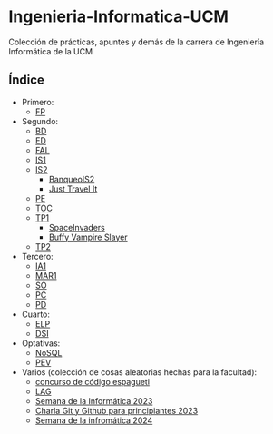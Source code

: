 # Ingenieria-Informatica-UCM

Colección de prácticas, apuntes y demás de la carrera de Ingeniería Informática de la UCM

## Índice

- Primero:
  - [FP](https://github.com/ALK222/FP)
- Segundo:
  - [BD](https://github.com/ALK222/BD)
  - [ED](https://github.com/ALK222/ED)
  - [FAL](https://github.com/ALK222/FAL)
  - [IS1](https://github.com/ALK222/IS1)
  - [IS2](./2º/IS2/)
    - [BanqueoIS2](https://github.com/ALK222/BanqueoIS2)
    - [Just Travel It](https://github.com/ALK222/Just-Travel-It)
  - [PE](https://github.com/ALK222/PE/)
  - [TOC](https://github.com/ALK222/TOC)
  - [TP1](./2º/TP1)
    - [SpaceInvaders](https://github.com/ALK222/TP1)
    - [Buffy Vampire Slayer](https://github.com/ALK222/Buffy-Vampire-Slayer)
  - [TP2](https://github.com/ALK222/TP2)
- Tercero:
  - [IA1](https://github.com/ALK222/IA1)
  - [MAR1](https://github.com/ALK222/MARP1)
  - [SO](https://github.com/ALK222/SO)
  - [PC](https://github.com/ALK222/PC)
  - [PD](https://github.com/ALK222/PD)
- Cuarto:
  - [ELP](https://github.com/ALK222/ELP)
  - [DSI](https://github.com/ALK222/DSI)
- Optativas:
  - [NoSQL](https://github.com/ALK222/NoSQL)
  - [PEV](https://github.com/ALK222/PEV)
- Varios (colección de cosas aleatorias hechas para la facultad):
  - [concurso de código espagueti](./varios/concurso-codigo-espagueti/)
  - [LAG](./varios/LAG)
  - [Semana de la Informática 2023](./varios/Semana-Informatica-2023/)
  - [Charla Git y Github para principiantes 2023](https://github.com/ALK222/charla-git-principiantes-2023)
  - [Semana de la infromática 2024](./varios/Semana-Informatica-2024)

